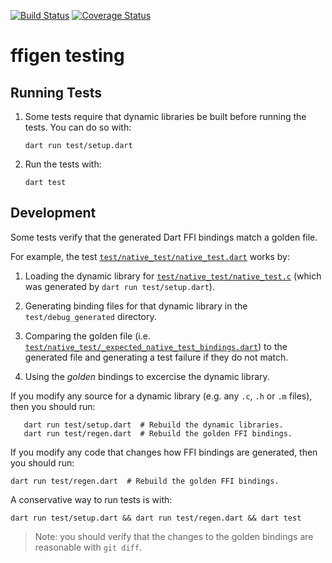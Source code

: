 [![Build Status](https://github.com/dart-lang/ffigen/workflows/Dart%20CI/badge.svg)](https://github.com/dart-lang/ffigen/actions?query=workflow%3A"Dart+CI")
[![Coverage Status](https://coveralls.io/repos/github/dart-lang/ffigen/badge.svg?branch=main)](https://coveralls.io/github/dart-lang/ffigen?branch=main)

# ffigen testing

## Running Tests

1.  Some tests require that dynamic libraries be built before running the tests.
    You can do so with:

    ```shell
    dart run test/setup.dart
    ```

2.  Run the tests with:

    ```shell
    dart test
    ```

## Development

Some tests verify that the generated Dart FFI bindings match a golden file.

For example, the test
[`test/native_test/native_test.dart`](https://github.com/dart-lang/ffigen/blob/main/test/native_test/native_test.dart)
works by:

1.  Loading the dynamic library for
    [`test/native_test/native_test.c`](https://github.com/dart-lang/ffigen/blob/main/test/native_test/native_test.c)
    (which was generated by `dart run test/setup.dart`).

2.  Generating binding files for that dynamic library in the
    `test/debug_generated` directory.

3.  Comparing the golden file (i.e.
    [`test/native_test/_expected_native_test_bindings.dart`](https://github.com/dart-lang/ffigen/blob/main/test/native_test/_expected_native_test_bindings.dart))
    to the generated file and generating a test failure if they do not match.

4.  Using the *golden* bindings to excercise the dynamic library.

If you modify any source for a dynamic library (e.g. any `.c`, `.h` or `.m`
files), then you should run:

```shell
   dart run test/setup.dart  # Rebuild the dynamic libraries.
   dart run test/regen.dart  # Rebuild the golden FFI bindings.
```

If you modify any code that changes how FFI bindings are generated, then you
should run:

  ```shell
  dart run test/regen.dart  # Rebuild the golden FFI bindings.
  ```

A conservative way to run tests is with:

  ```shell
  dart run test/setup.dart && dart run test/regen.dart && dart test
  ```

> Note: you should verify that the changes to the golden bindings are
> reasonable with `git diff`.
